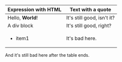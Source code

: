 
| Expression with HTML | Text with a quote |
| ------------- | ------------- |
| Hello, <b>World</b>! | It's still good, isn't it? |
| <div>A div block</div> | It's still good, right? |
| <ul><li>item1</li></ul> | It's bad here. |

And it's still bad here after the table ends.

